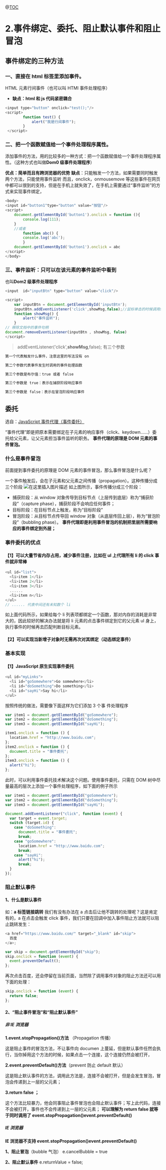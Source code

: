 @[TOC](目录)

# 2.事件绑定、委托、阻止默认事件和阻止冒泡

## 事件绑定的三种方法

### 一、直接在 html 标签里添加事件。

HTML 元素行间事件（也可以叫 HTMl 事件处理程序）

- **缺点：html 和 js 代码紧密耦合**

```javascript
<input type="button" οnclick="test();"/>
<script>
        function test() {
            alert("我是行间事件");
        }
 </script>
```

### 二、把一个函数赋值给一个事件处理程序属性。

添加事件的方法，用的比较多的一种方式：把一个函数赋值给一个事件处理程序属性。（这种方式也叫做**Dom0 级事件处理程序**）

**优点：简单而且有跨浏览器的优势**
**缺点**：只能触发一个方法，如果需要同时触发两个方法，只能使用事件监听
而且，onclick，onmousemove 等这些事件在网页中都可以很到的支持，但是在手机上就失效了，在手机上需要通过“事件监听”的方式来实现事件绑定，

```javascript
<body>
<input id="button1"type="button" value="按钮"/>
<script>
    document.getElementById('button1').onclick = function (){
        console.log(111);
    }
    //或者
        function abc() {
        console.log('abc');
    	}
    document.getElementById('button1').onclick = abc
</script>
</body>
```

### 三、事件监听：只可以在该元素的事件监听中看到

也叫**Dom2 级事件处理程序**

```javascript
<input  id="inputBtn" type="button" value="click"/>

<script>
    var inputBtn = document.getElementById('inputBtn');
    inputBtn.addEventListener('click',showMsg,false);//鼠标单击的时候调用showMes这个函数
    function showMsg() {
        alert("事件监听");
    }
// 移除文档中的事件句柄
document.removeEventListener(inputBtn , showMsg, false)
</script>
```

> addEventListener('click',**showMsg**,false); 有三个参数

```md
第一个代表触发什么事件，注意这里的写法没有 on

第二个参数代表事件发生时调用的事件处理函数

第三个参数是布尔值：true 或者 false

第三个参数是 true：表示在捕获阶段响应事件

第三个参数是 false：表示在冒泡阶段响应事件
```

## 委托

选自：[JavaScript 事件代理（事件委托）](https://blog.csdn.net/qq_38128179/article/details/86293394)

“事件代理”即是把原本需要绑定在子元素的响应事件（click、keydown......）委托给父元素，让父元素担当事件监听的职务。
**事件代理的原理是 DOM 元素的事件冒泡。**

### 什么是事件冒泡

前面提到事件委托的原理是 DOM 元素的事件冒泡，那么事件冒泡是什么呢？

一个事件触发后，会在子元素和父元素之间传播（propagation）。这种传播分成三个阶段
![在这里插入图片描述](https://img-blog.csdnimg.cn/2021030421290368.png)
如上图所示，事件传播分成三个阶段：

- 捕获阶段：从 window 对象传导到目标节点（上层传到底层）称为“捕获阶段”（capture phase），捕获阶段不会响应任何事件；
- 目标阶段：在目标节点上触发，称为“目标阶段”
- 冒泡阶段：从目标节点传导回 window 对象（从底层传回上层），称为“冒泡阶段”（bubbling phase）。
  **事件代理即是利用事件冒泡的机制把里层所需要响应的事件绑定到外层；**

### 事件委托的优点

#### 【1】可以大量节省内存占用，减少事件注册，比如在 ul 上代理所有 li 的 click 事件就非常棒

```javascript
<ul id="list">
  <li>item 1</li>
  <li>item 2</li>
  <li>item 3</li>
  ......
  <li>item n</li>
</ul>
// ...... 代表中间还有未知数个 li
```

如上面代码所示，如果给每个 li 列表项都绑定一个函数，那对内存的消耗是非常大的，因此较好的解决办法就是将 li 元素的点击事件绑定到它的父元素 ul 身上，执行事件的时候再去匹配判断目标元素。

#### 【2】可以实现当新增子对象时无需再次对其绑定（动态绑定事件）

### 基本实现

#### 【1】JavaScript 原生实现事件委托

```javascript
<ul id="myLinks">
  <li id="goSomewhere">Go somewhere</li>
  <li id="doSomething">Do something</li>
  <li id="sayHi">Say hi</li>
</ul>
```

按照传统的做法，需要像下面这样为它们添加 3 个事 件处理程序

```javascript
var item1 = document.getElementById("goSomewhere");
var item2 = document.getElementById("doSomething");
var item3 = document.getElementById("sayHi");

item1.onclick = function () {
  location.href = "http://www.baidu.com";
};
item2.onclick = function () {
  document.title = "事件委托";
};
item3.onclick = function () {
  alert("hi");
};
```

此时，可以利用事件委托技术解决这个问题。使用事件委托，只需在 DOM 树中尽量最高的层次上添加一个事件处理程序，如下面的例子所示

```javascript
var item1 = document.getElementById("goSomewhere");
var item2 = document.getElementById("doSomething");
var item3 = document.getElementById("sayHi");

document.addEventListener("click", function (event) {
  var target = event.target;
  switch (target.id) {
    case "doSomething":
      document.title = "事件委托";
      break;
    case "goSomewhere":
      location.href = "http://www.baidu.com";
      break;
    case "sayHi":
      alert("hi");
      break;
  }
});
```

### 阻止默认事件

#### 1、什么是默认事件

如：**a 标签链接跳转**
我们有没有办法在 a 点击后让他不跳转的处理呢？这是肯定有的，a 在点击会触发 click 事件，我们只要在回调中加入事件阻止方法就可以阻止跳转发生：

```javascript
<a href="https://www.baidu.com/" target="_blank" id="skip">
  百度
</a>;

var skip = document.getElementById("skip");
skip.onclick = function (event) {
  event.preventDefault();
};
```

再次点击百度，还会停留在当前页面，当然除了调用事件对象的阻止方法还可以用下面的处理：

```javascript
skip.onclick = function (event) {
  return false;
};
```

#### 2、“阻止事件冒泡”和“阻止默认事件”

##### 非 IE 浏览器

**1.event.stopPropagation()方法** （Propagation 传播）

这是阻止事件的冒泡方法，不让事件向 documen 上蔓延，但是默认事件任然会执行，当你掉用这个方法的时候，如果点击一个连接，这个连接仍然会被打开，

**2.event.preventDefault()方法**（prevent 防止 default 默认）

这是阻止默认事件的方法，调用此方法是，连接不会被打开，但是会发生冒泡，冒泡会传递到上一层的父元素；

**3.return false ；**

这个方法比较暴力，他会同事阻止事件冒泡也会阻止默认事件；写上此代码，连接不会被打开，事件也不会传递到上一层的父元素；
**可以理解为 return false 就等于同时调用了 event.stopPropagation()event.preventDefault()**

##### IE 浏览器

**IE 浏览器不支持 event.stopPropagation()event.preventDefault()**

**1、阻止冒泡**（bubble 气泡）
e.cancelBubble = true

**2、阻止默认事件**
e.returnValue = false;

